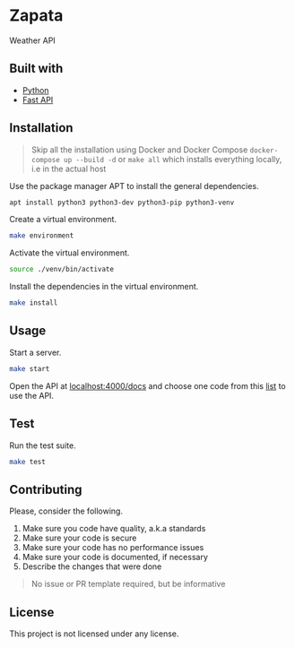 # Zapata

Weather API

## Built with

- [Python](https://www.python.org/)
- [Fast API](https://fastapi.tiangolo.com/)

## Installation

> Skip all the installation using Docker and Docker Compose `docker-compose up --build -d` or `make all` which installs everything locally, i.e in the actual host

Use the package manager APT to install the general dependencies.

```sh
apt install python3 python3-dev python3-pip python3-venv
```

Create a virtual environment.

```sh
make environment
```

Activate the virtual environment.

```sh
source ./venv/bin/activate
```

Install the dependencies in the virtual environment.

```sh
make install
```

## Usage

Start a server.

```sh
make start
```

Open the API at [localhost:4000/docs](http://localhost:4000/docs) and choose one code from this [list](https://tgftp.nws.noaa.gov/data/observations/metar/decoded) to use the API.

## Test

Run the test suite.

```sh
make test
```

## Contributing

Please, consider the following.

1. Make sure you code have quality, a.k.a standards
2. Make sure your code is secure
3. Make sure your code has no performance issues
4. Make sure your code is documented, if necessary
5. Describe the changes that were done

> No issue or PR template required, but be informative

## License

This project is not licensed under any license.
